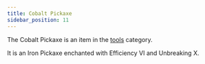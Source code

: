 ```yaml
---
title: Cobalt Pickaxe
sidebar_position: 11
---
```


The Cobalt Pickaxe is an item in the [tools](Tools) category.

It is an Iron Pickaxe enchanted with Efficiency VI and Unbreaking X.
